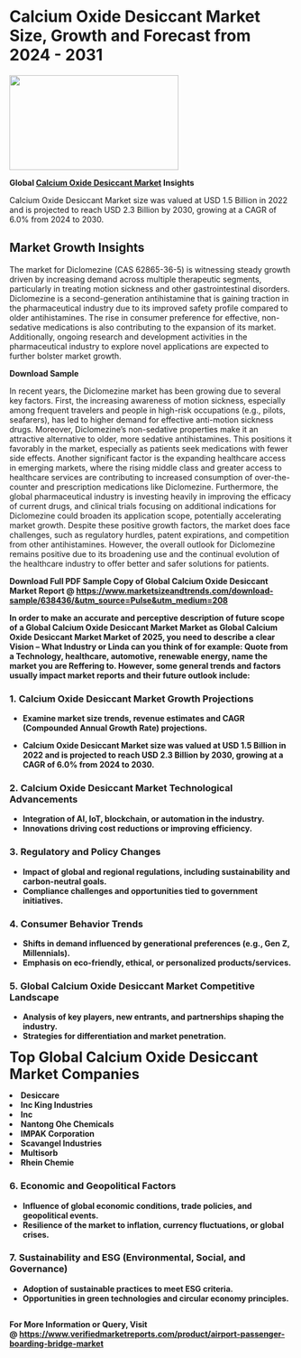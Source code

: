 <H1>Calcium Oxide Desiccant Market Size, Growth and Forecast from 2024 - 2031</H1><img class="aligncenter size-medium wp-image-584254" src="https://thirdeyenews.in/wp-content/uploads/2024/09/Global-Market-Research-300x168.jpeg" alt="" width="300" height="168" /><p><strong>Global&nbsp;<a href="https://www.marketsizeandtrends.com/download-sample/638436/&amp;utm_source=Pulse&amp;utm_medium=208">Calcium Oxide Desiccant Market</a> Insights</strong></p><p>Calcium Oxide Desiccant Market size was valued at USD 1.5 Billion in 2022 and is projected to reach USD 2.3 Billion by 2030, growing at a CAGR of 6.0% from 2024 to 2030.</p><p><h2>Market Growth Insights</h2> <p>The market for Diclomezine (CAS 62865-36-5) is witnessing steady growth driven by increasing demand across multiple therapeutic segments, particularly in treating motion sickness and other gastrointestinal disorders. Diclomezine is a second-generation antihistamine that is gaining traction in the pharmaceutical industry due to its improved safety profile compared to older antihistamines. The rise in consumer preference for effective, non-sedative medications is also contributing to the expansion of its market. Additionally, ongoing research and development activities in the pharmaceutical industry to explore novel applications are expected to further bolster market growth.</p> <p><strong>Download Sample</strong></p> <p>In recent years, the Diclomezine market has been growing due to several key factors. First, the increasing awareness of motion sickness, especially among frequent travelers and people in high-risk occupations (e.g., pilots, seafarers), has led to higher demand for effective anti-motion sickness drugs. Moreover, Diclomezine’s non-sedative properties make it an attractive alternative to older, more sedative antihistamines. This positions it favorably in the market, especially as patients seek medications with fewer side effects. Another significant factor is the expanding healthcare access in emerging markets, where the rising middle class and greater access to healthcare services are contributing to increased consumption of over-the-counter and prescription medications like Diclomezine. Furthermore, the global pharmaceutical industry is investing heavily in improving the efficacy of current drugs, and clinical trials focusing on additional indications for Diclomezine could broaden its application scope, potentially accelerating market growth. Despite these positive growth factors, the market does face challenges, such as regulatory hurdles, patent expirations, and competition from other antihistamines. However, the overall outlook for Diclomezine remains positive due to its broadening use and the continual evolution of the healthcare industry to offer better and safer solutions for patients.</p> <p><strong></p><p><span class=""><strong>Download Full PDF Sample Copy of Global Calcium Oxide Desiccant Market Report</strong> @ <a href="https://www.marketsizeandtrends.com/download-sample/638436/&amp;utm_source=Pulse&amp;utm_medium=208" target="_blank">https://www.marketsizeandtrends.com/download-sample/638436/&amp;utm_source=Pulse&amp;utm_medium=208</a></span></p><p>In order to make an accurate and perceptive description of future scope of a Global&nbsp;Calcium Oxide Desiccant Market Market as Global&nbsp;Calcium Oxide Desiccant Market Market of 2025, you need to describe a clear Vision &ndash; What Industry or Linda can you think of for example: Quote from a Technology, healthcare, automotive, renewable energy, name the market you are Reffering to. However, some general trends and factors usually impact market reports and their future outlook include:</p><h3>1.&nbsp;<strong>Calcium Oxide Desiccant Market Growth Projections</strong></h3><ul><li>Examine market size trends, revenue estimates and CAGR (Compounded Annual Growth Rate) projections.</li><li><p>Calcium Oxide Desiccant Market size was valued at USD 1.5 Billion in 2022 and is projected to reach USD 2.3 Billion by 2030, growing at a CAGR of 6.0% from 2024 to 2030.</p></li></ul><h3>2.&nbsp;<strong>Calcium Oxide Desiccant Market Technological Advancements</strong></h3><ul><li>Integration of AI, IoT, blockchain, or automation in the industry.</li><li>Innovations driving cost reductions or improving efficiency.</li></ul><h3>3.&nbsp;<strong>Regulatory and Policy Changes</strong></h3><ul><li>Impact of global and regional regulations, including sustainability and carbon-neutral goals.</li><li>Compliance challenges and opportunities tied to government initiatives.</li></ul><h3>4.&nbsp;<strong>Consumer Behavior Trends</strong></h3><ul><li>Shifts in demand influenced by generational preferences (e.g., Gen Z, Millennials).</li><li>Emphasis on eco-friendly, ethical, or personalized products/services.</li></ul><h3>5.&nbsp;<strong>Global Calcium Oxide Desiccant Market Competitive Landscape</strong></h3><ul><li>Analysis of key players, new entrants, and partnerships shaping the industry.</li><li>Strategies for differentiation and market penetration.</li></ul><p data-pm-slice="1 1 []"><span style="color: inherit; font-family: inherit; font-size: 25px;">Top Global Calcium Oxide Desiccant Market Companies</span></p><div class="" data-test-id=""><p><li>Desiccare</li><li> Inc King Industries</li><li> Inc</li><li> Nantong Ohe Chemicals</li><li> IMPAK Corporation</li><li> Scavangel Industries</li><li> Multisorb</li><li> Rhein Chemie</li></p></div><h3>6.&nbsp;<strong>Economic and Geopolitical Factors</strong></h3><ul><li>Influence of global economic conditions, trade policies, and geopolitical events.</li><li>Resilience of the market to inflation, currency fluctuations, or global crises.</li></ul><h3>7.&nbsp;<strong>Sustainability and ESG (Environmental, Social, and Governance)</strong></h3><ul><li>Adoption of sustainable practices to meet ESG criteria.</li><li>Opportunities in green technologies and circular economy principles.</li></ul><h2><strong style="font-size: 14px;">For More Information or Query, Visit @&nbsp;</strong><a style="background-color: #ffffff; font-size: 14px;" href="https://www.marketsizeandtrends.com/report/calcium-oxide-desiccant-market/" target="_blank">https://www.verifiedmarketreports.com/product/airport-passenger-boarding-bridge-market</a></h2>
